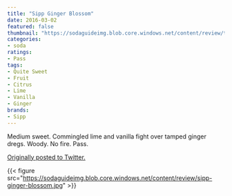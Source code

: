 ```yaml
---
title: "Sipp Ginger Blossom"
date: 2016-03-02
featured: false
thumbnail: "https://sodaguideimg.blob.core.windows.net/content/review/thumbs/sipp-ginger-blossom.jpg"
categories:
- soda
ratings:
- Pass
tags:
- Quite Sweet
- Fruit
- Citrus
- Lime
- Vanilla
- Ginger
brands:
- Sipp
---
```


Medium sweet. Commingled lime and vanilla fight over tamped ginger dregs. Woody. No fire. Pass.

[Originally posted to Twitter.](https://twitter.com/Cavorter/status/705100090373832704)

{{< figure src="https://sodaguideimg.blob.core.windows.net/content/review/sipp-ginger-blossom.jpg" >}}

